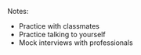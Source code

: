Notes:
- Practice with classmates
- Practice talking to yourself
- Mock interviews with professionals